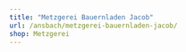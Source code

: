 ```yaml
---
title: "Metzgerei Bauernladen Jacob"
url: /ansbach/metzgerei-bauernladen-jacob/
shop: Metzgerei
---
```

